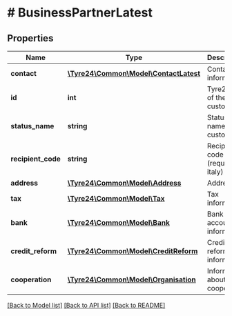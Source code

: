 # # BusinessPartnerLatest

## Properties

Name | Type | Description | Notes
------------ | ------------- | ------------- | -------------
**contact** | [**\Tyre24\Common\Model\ContactLatest**](.md) | Contact information | [optional]
**id** | **int** | Tyre24 id of the customer |
**status_name** | **string** | Status name of the customer | [optional]
**recipient_code** | **string** | Recipient code (required in italy) |
**address** | [**\Tyre24\Common\Model\Address**](.md) | Address | [optional]
**tax** | [**\Tyre24\Common\Model\Tax**](.md) | Tax information | [optional]
**bank** | [**\Tyre24\Common\Model\Bank**](.md) | Bank account information | [optional]
**credit_reform** | [**\Tyre24\Common\Model\CreditReform**](.md) | Credit reform information | [optional]
**cooperation** | [**\Tyre24\Common\Model\Organisation**](.md) | Information about cooperation | [optional]

[[Back to Model list]](../../README.md#models) [[Back to API list]](../../README.md#endpoints) [[Back to README]](../../README.md)

